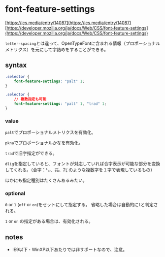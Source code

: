 # font-feature-settings

[https://ics.media/entry/14087](https://ics.media/entry/14087)
[https://developer.mozilla.org/ja/docs/Web/CSS/font-feature-settings](https://developer.mozilla.org/ja/docs/Web/CSS/font-feature-settings)

`letter-spacing`とは違って、OpenTypeFontに含まれる情報（プロポーショナルメトリクス）を元にして字詰めをすることができる。

## syntax

```css
.selector {
    font-feature-settings: "palt" 1;
}

.selector {
    // 複数指定も可能
    font-feature-settings: "palt" 1, "trad" 1;
}
```

### value

`palt`でプロポーショナルメトリクスを有効化。

`pkna`でプロポーショナルかなを有効化。

`trad`で旧字指定ができる。

`dlig`を指定していると、フォントが対応していれば合字表示が可能な部分を変換してくれる。（合字：㌧、㍃、㌠ のような複数字を１字で表現しているもの）

ほかにも指定種別はたくさんあるみたい。

### optional

`0` or `1` (`off` or `on`)をセットにして指定する。
省略した場合は自動的に`1`と判定される。

`1` or `on` の指定がある場合は、有効化される。

## notes

- IE9以下・WinXP以下あたりでは非サポートなので、注意。

